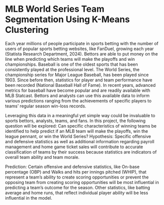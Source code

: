 # MLB World Series Team Segmentation Using K-Means Clustering

Each year millions of people participate in sports betting with the number of  users of popular sports betting websites, like FanDuel, growing each year (Statista Research Department, 2024). Bettors are able to put money on the line when predicting which teams will make the playoffs and win championships. Baseball is one of the oldest sports that has been consistently played at the professional level. The World Series, the championship series for Major League Baseball, has been played since 1903. Since before then, statistics for player and team performance have been recorded (National Baseball Hall of Fame). In recent years, advanced metrics for baseball have become popular and are readily available with MLB Statcast.  Bettors and analysts can use this available data to inform various predictions ranging from the achievements of specific players to teams’ regular season win-loss records. 

Leveraging this data in a meaningful yet simple way could be invaluable to sports bettors, analysts, teams, and fans. In this project, the following question will be explored: Can specific characteristics of winning teams be identified to help predict if an MLB team will make the playoffs, win the league pennant, or win the World Series?
Hypothesis: Specific offensive and defensive statistics as well as additional information regarding payroll management and home game ticket sales will contribute to accurate classification of teams by their success because statistics are indicators of overall team ability and team morale.

Prediction: Certain offensive and defensive statistics, like On-base percentage (OBP) and Walks and hits per innings pitched (WHIP), that represent a team’s ability to create scoring opportunities or prevent the opposing team from creating scoring opportunities will be most influential in predicting a team’s outcome for the season. Other statistics, like batting average and home runs, that reflect individual player ability will be less influential in the model.
